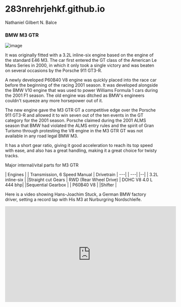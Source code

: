 # 283nrehrjehkf.github.io
Nathaniel Gilbert N. Balce
### **BMW M3 GTR**

![image](https://user-images.githubusercontent.com/122424197/212249115-c86be61c-b974-41c4-afac-794bf0913ca3.png)

It was originally fitted with a 3.2L inline-six engine based on the engine of the standard E46 M3. The car first entered the GT class of the American Le Mans Series in 2000, in which it only took a single victory and was beaten on several occasions by the Porsche 911 GT3-R. 

A newly developed P60B40 V8 engine was quickly placed into the race car before the beginning of the racing 2001 season. It was developed alongside the BMW V10 engine that was used to power Williams Formula 1 cars during the 2001 F1 season. The old engine was ditched as BMW's engineers couldn't squeeze any more horsepower out of it. 

The new engine gave the M3 GTR GT a competitive edge over the Porsche 911 GT3-R and allowed it to win seven out of the ten events in the GT category for the 2001 season. Porsche claimed during the 2001 ALMS season that BMW had violated the ALMS entry rules and the spirit of Gran Turismo through protesting the V8 engine in the M3 GTR GT was not available in any road legal BMW M3. 

It has a short gear ratio, giving it good acceleration to reach its top speed with ease, and also has a great handling, making it a great choice for twisty tracks.

Major internal/vital parts for M3 GTR

| Engines          |  | Transmission, 6 Speed Manual | Drivetrain
| ---|                | ---|                         |--| 
| 3.2L inline-six  |  |Straight cut Gears            | RWD (Rear Wheel Drive)
| DOHC V8 4.0 L 444 bhp|  |Sequential Gearbox            |
| P60B40 V8        |  |Shifter                       |

Here is a video showing Hans-Joachim Stuck, a German BMW factory driver, setting a record lap with His M3 at Nurburgring Nordschleife.


<iframe width="560" height="315" src="https://www.youtube.com/embed/jkQmXueWIio" title="YouTube video player" frameborder="0" allow="accelerometer; autoplay; clipboard-write; encrypted-media; gyroscope; picture-in-picture; web-share" allowfullscreen></iframe>
